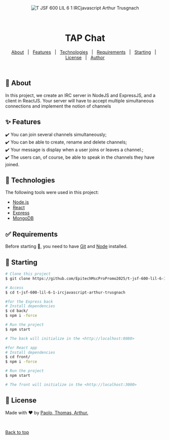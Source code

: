 <div align="center" id="top"> 
  <img src="./.github/app.gif" alt="T JSF 600 LIL 6 1 IRCjavascript Arthur Trusgnach" />

  &#xa0;

</div>

<h1 align="center">TAP Chat</h1>

<p align="center">
  <a href="#dart-about">About</a> &#xa0; | &#xa0; 
  <a href="#sparkles-features">Features</a> &#xa0; | &#xa0;
  <a href="#rocket-technologies">Technologies</a> &#xa0; | &#xa0;
  <a href="#white_check_mark-requirements">Requirements</a> &#xa0; | &#xa0;
  <a href="#checkered_flag-starting">Starting</a> &#xa0; | &#xa0;
  <a href="#memo-license">License</a> &#xa0; | &#xa0;
  <a href="https://github.com/{{YOUR_GITHUB_USERNAME}}" target="_blank">Author</a>
</p>

<br>

## :dart: About ##

In this project, we create an IRC server in NodeJS and ExpressJS, and a client in ReactJS.
Your server will have to accept multiple simultaneous connections and implement the notion of channels

## :sparkles: Features ##

:heavy_check_mark: You can join several channels simultaneously;\
:heavy_check_mark: You can be able to create, rename and delete channels;\
:heavy_check_mark: Your message is display when a user joins or leaves a channel.;\
:heavy_check_mark: The users can, of course, be able to speak in the channels they have joined.

## :rocket: Technologies ##

The following tools were used in this project:


- [Node.js](https://nodejs.org/en/)
- [React](https://pt-br.reactjs.org/)
- [Express](https://expressjs.com/fr/)
- [MongoDB](https://www.mongodb.com/fr-fr)

## :white_check_mark: Requirements ##

Before starting :checkered_flag:, you need to have [Git](https://git-scm.com) and [Node](https://nodejs.org/en/) installed.

## :checkered_flag: Starting ##

```bash
# Clone this project
$ git clone https://github.com/EpitechMscProPromo2025/t-jsf-600-lil-6-1-ircjavascript-arthur-trusgnach

# Access
$ cd t-jsf-600-lil-6-1-ircjavascript-arthur-trusgnach

#for the Express back 
# Install dependencies
$ cd back/ 
$ npm i -force

# Run the project
$ npm start

# The back will initialize in the <http://localhost:8080>

#for React app 
# Install dependencies
$ cd front/ 
$ npm i -force

# Run the project
$ npm start

# The front will initialize in the <http://localhost:3000>
```

## :memo: License ##


Made with :heart: by <a href="https://github.com/Gaother" target="_blank">Paolo, </a><a href="https://github.com/ThomasDeschodt" target="_blank">Thomas, </a><a href="https://github.com/Arthur24-t" target="_blank">Arthur.</a>

&#xa0;

<a href="#top">Back to top</a>
